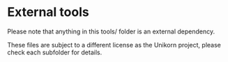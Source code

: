 External tools==============Please note that anything in this tools/ folder is an external dependency.These files are subject to a different license as the Unikorn project, pleasecheck each subfolder for details.